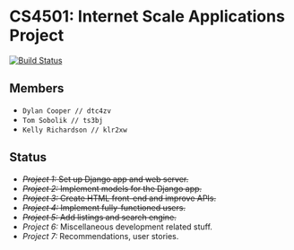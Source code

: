 # CS4501: Internet Scale Applications Project
[![Build Status](https://travis-ci.com/daedrika/smpl-pk.svg?token=v5ucdx38yXNGyu51zSJH&branch=master)](https://travis-ci.com/daedrika/smpl-pk)
## Members
- `Dylan Cooper // dtc4zv`
- `Tom Sobolik // ts3bj`
- `Kelly Richardson // klr2xw`
## Status
- ~~_Project 1:_ Set up Django app and web server.~~
- ~~_Project 2:_ Implement models for the Django app.~~
- ~~_Project 3:_ Create HTML front-end and improve APIs.~~
- ~~_Project 4:_ Implement fully-functioned users.~~
- ~~_Project 5:_ Add listings and search engine.~~
- _Project 6:_ Miscellaneous development related stuff.
- _Project 7:_ Recommendations, user stories.
